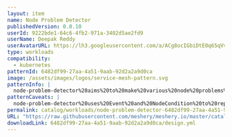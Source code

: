 ```yaml
---
layout: item
name: Node Problem Detector
publishedVersion: 0.0.10
userId: 9222bde1-64c6-4fb2-971a-3402d5ae2fd9
userName: Deepak Reddy
userAvatarURL: https://lh3.googleusercontent.com/a/ACg8ocIGbiDtE0q65qVvAUdzHw8Qky81rM0kSAknIqbgysfDCw=s96-c
type: workloads
compatibility:
  - kubernetes
patternId: 6482df99-27aa-4a51-9aab-92d2a2a9d0ca
image: /assets/images/logos/service-mesh-pattern.svg
patternInfo: |
  node-problem-detector%20aims%20to%20make%20various%20node%20problems%20visible%20to%20the%20upstream%0Alayers%20in%20the%20cluster%20management%20stack.%0AIt%20is%20a%20daemon%20that%20runs%20on%20each%20node%2C%20detects%20node%0Aproblems%20and%20reports%20them%20to%20apiserver.%0A%0Anode-problem-detector%20can%20either%20run%20as%20a%0A%5BDaemonSet%5D(https%3A%2F%2Fkubernetes.io%2Fdocs%2Fconcepts%2Fworkloads%2Fcontrollers%2Fdaemonset%2F)%20or%20run%20standalone.%0ANow%20it%20is%20running%20as%20a%0A%5BKubernetes%20Addon%5D(https%3A%2F%2Fgithub.com%2Fkubernetes%2Fkubernetes%2Ftree%2Fmaster%2Fcluster%2Faddons)%0Aenabled%20by%20default%20in%20the%20GKE%20cluster.%20It%20is%20also%20enabled%20by%20default%20in%20AKS%20as%20part%20of%20the%0A%5BAKS%20Linux%20Extension%5D(https%3A%2F%2Flearn.microsoft.com%2Fen-us%2Fazure%2Faks%2Ffaq%23what-is-the-purpose-of-the-aks-linux-extension-i-see-installed-on-my-linux-vmss-instances).%0A%0A%0AThere%20are%20tons%20of%20node%20problems%20that%20could%20possibly%20affect%20the%20pods%20running%20on%20the%20node%2C%20such%20as%3A%0A%0AInfrastructure%20daemon%20issues%3A%20ntp%20service%20down%3B%0AHardware%20issues%3A%20Bad%20CPU%2C%20memory%20or%20disk%3B%0AKernel%20issues%3A%20Kernel%20deadlock%2C%20corrupted%20file%20system%3B%0AContainer%20runtime%20issues%3A%20Unresponsive%20runtime%20daemon%3B%0A...%0ACurrently%2C%20these%20problems%20are%20invisible%20to%20the%20upstream%20layers%20in%20the%20cluster%20management%20stack%2C%20so%20Kubernetes%20will%20continue%20scheduling%20pods%20to%20the%20bad%20nodes.%0A%0ATo%20solve%20this%20problem%2C%20we%20introduced%20this%20new%20daemon%20node-problem-detector%20to%20collect%20node%20problems%20from%20various%20daemons%20and%20make%20them%20visible%20to%20the%20upstream%20layers.%20Once%20upstream%20layers%20have%20visibility%20to%20those%20problems%2C%20we%20can%20discuss%20the%20remedy%20system.%0A
patternCaveats: |
  node-problem-detector%20uses%20Event%20and%20NodeCondition%20to%20report%20problems%20to%20apiserver.%0A%0ANodeCondition%3A%20Permanent%20problem%20that%20makes%20the%20node%20unavailable%20for%20pods%20should%20be%20reported%20as%20NodeCondition.%0AEvent%3A%20Temporary%20problem%20that%20has%20limited%20impact%20on%20pod%20but%20is%20informative%20should%20be%20reported%20as%20Event.%0AFor%20more%20Caveats%20And%20Considerations%20checkout%20this%20https%3A%2F%2Fgithub.com%2Fkubernetes%2Fnode-problem-detector
permalink: catalog/workloads/node-problem-detector-6482df99-27aa-4a51-9aab-92d2a2a9d0ca.html
URL: "https://raw.githubusercontent.com/meshery/meshery.io/master/catalog/6482df99-27aa-4a51-9aab-92d2a2a9d0ca/0.0.10/design.yml"
downloadLink: 6482df99-27aa-4a51-9aab-92d2a2a9d0ca/design.yml
---
```

